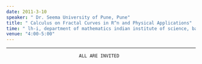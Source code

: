 ```yaml
---
date: 2011-3-10
speaker: " Dr. Seema University of Pune, Pune"
title: " Calculus on Fractal Curves in R^n and Physical Applications"
time: " lh-i, department of mathematics indian institute of science, bangalore" 
venue: "4:00-5:00"
---
```

*********************************

                               ALL ARE INVITED
